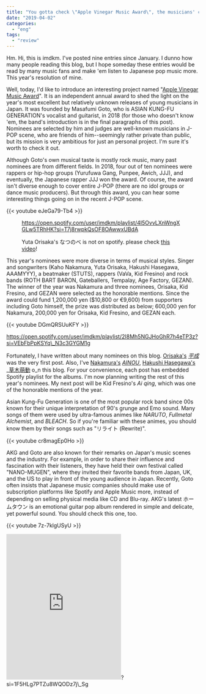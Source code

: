 ```yaml
---
title: "You gotta check \"Apple Vinegar Music Award\", the musicians' choice of the year."
date: "2019-04-02"
categories: 
  - "eng"
tags: 
  - "review"
---
```


Hm. Hi, this is imdkm. I've posted nine entries since January. I dunno how many people reading this blog, but I hope someday these entries would be read by many music fans and make 'em listen to Japanese pop music more. This year's resolution of mine.

Well, today, I'd like to introduce an interesting project named "[Apple Vinegar Music Award](http://www.applevinegarmusicaward.com/)". It is an independent annual award to shed the light on the year's most excellent but relatively unknown releases of young musicians in Japan. It was founded by Masafumi Goto, who is ASIAN KUNG-FU GENERATION's vocalist and guitarist, in 2018 (for those who doesn't know 'em, the band's introduction is in the final paragraphs of this post). Nominees are selected by him and judges are well-known musicians in J-POP scene, who are friends of him--seemingly rather private than public, but its mission is very ambitious for just an personal project. I'm sure it's worth to check it out.

Although Goto's own musical taste is mostly rock music, many past nominees are from different fields. In 2018, four out of ten nominees were rappers or hip-hop groups (Yurufuwa Gang, Punpee, Awich, JJJ), and eventually, the Japanese rapper JJJ won the award. Of course, the award isn't diverse enough to cover entire J-POP (there are no idol groups or dance music producers). But through this award, you can hear some interesting things going on in the recent J-POP scene.

{{< youtube eJeGa79-Tb4 >}}

<figure>

https://open.spotify.com/user/imdkm/playlist/4I5OvvLXnWngXGLw5TRhHK?si=T7j8rwpkQsOF8OAwwxUBdA

<figcaption>

Yuta Orisaka's なつのべ is not on spotify. please check [this video](https://www.youtube.com/watch?v=x738INXVKjE)!

</figcaption>



</figure>

This year's nominees were more diverse in terms of musical styles. Singer and songwriters (Kaho Nakamura, Yuta Orisaka, Hakushi Hasegawa, AAAMYYY), a beatmaker (STUTS), rappers (VaVa, Kid Fresino) and rock bands (ROTH BART BARON, Gateballers, Tempalay, Age Factory, GEZAN). The winner of the year was Nakamura and three nominees, Orisaka, Kid Fresino, and GEZAN were selected as the honorable mentions. Since the award could fund 1,200,000 yen ($10,800 or €9,600) from supporters including Goto himself, the prize was distributed as below; 600,000 yen for Nakamura, 200,000 yen for Orisaka, Kid Fresino, and GEZAN each.

{{< youtube DGmQRSUuKFY >}}

https://open.spotify.com/user/imdkm/playlist/2I8Mh5NGJHoGhR7h4eTP3z?si=VEbFbPpKSYq\_N3c3GYGM1g

Fortunately, I have written about many nominees on this blog. [Orisaka's](http://imdkm.com/2019/01/30/yuta-orisaka-heisei-2018/) [](http://imdkm.com/2019/01/30/yuta-orisaka-heisei-2018/)_[平成](http://imdkm.com/2019/01/30/yuta-orisaka-heisei-2018/)_ was the very first post. Also, I've [Nakamura's](http://imdkm.com/2019/02/20/kaho-nakamura-ainou-2018/) _[AINOU](http://imdkm.com/2019/02/20/kaho-nakamura-ainou-2018/)_, [Hakushi Hasegawa's](http://imdkm.com/2019/03/13/%e9%95%b7%e8%b0%b7%e5%b7%9d%e7%99%bd%e7%b4%99-hakushi-hasegawa-%e8%8d%89%e6%9c%a8%e8%90%8c%e5%8b%95-so-moku-ho-do-2018/) _[草木萌動](http://imdkm.com/2019/03/13/%e9%95%b7%e8%b0%b7%e5%b7%9d%e7%99%bd%e7%b4%99-hakushi-hasegawa-%e8%8d%89%e6%9c%a8%e8%90%8c%e5%8b%95-so-moku-ho-do-2018/) o_n this blog. For your convenience, each post has embedded Spotify playlist for the albums. I'm now planning writing the rest of this year's nominees. My next post will be Kid Fresino's _Ai qing_, which was one of the honorable mentions of the year.

Asian Kung-Fu Generation is one of the most popular rock band since 00s known for their unique interpretation of 90's grunge and Emo sound. Many songs of them were used by ultra-famous animes like _NARUTO_, _Fullmetal Alchemist_, and _BLEACH_. So if you're familiar with these animes, you should know them by their songs such as "リライト (Rewrite)".

{{< youtube cr8magEp0Ho >}}

AKG and Goto are also known for their remarks on Japan's music scenes and the industry. For example, in order to share their influence and fascination with their listeners, they have held their own festival called "NANO-MUGEN", where they invited their favorite bands from Japan, UK, and the US to play in front of the young audience in Japan. Recently, Goto often insists that Japanese music companies should make use of subscription platforms like Spotify and Apple Music more, instead of depending on selling physical media like CD and Blu-ray. AKG's latest ホームタウン is an emotional guitar pop album rendered in simple and delicate, yet powerful sound. You should check this one, too.

{{< youtube 7z-7klgUSyU >}}

<iframe src="https://open.spotify.com/embed/album/20MRweb6L6MSPdNyLtGrLF" width="300" height="380" frameborder="0" allowtransparency="true" allow="encrypted-media"></iframe>?si=1F5HLg7PTZu8WQODz7j\_Sg
